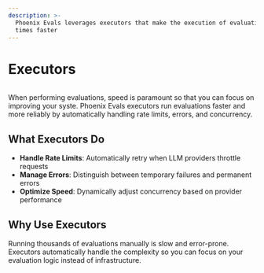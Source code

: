 ```yaml
---
description: >-
  Phoenix Evals leverages executors that make the execution of evaluations many
  times faster
---
```


# Executors

<figure><img src="https://storage.googleapis.com/arize-phoenix-assets/assets/images/eval_executor.png" alt=""><figcaption></figcaption></figure>

When performing evaluations, speed is paramount so that you can focus on improving your syste. Phoenix Evals executors run evaluations faster and more reliably by automatically handling rate limits, errors, and concurrency. 
## What Executors Do

- **Handle Rate Limits**: Automatically retry when LLM providers throttle requests
- **Manage Errors**: Distinguish between temporary failures and permanent errors
- **Optimize Speed**: Dynamically adjust concurrency based on provider performance

## Why Use Executors

Running thousands of evaluations manually is slow and error-prone. Executors automatically handle the complexity so you can focus on your evaluation logic instead of infrastructure.
